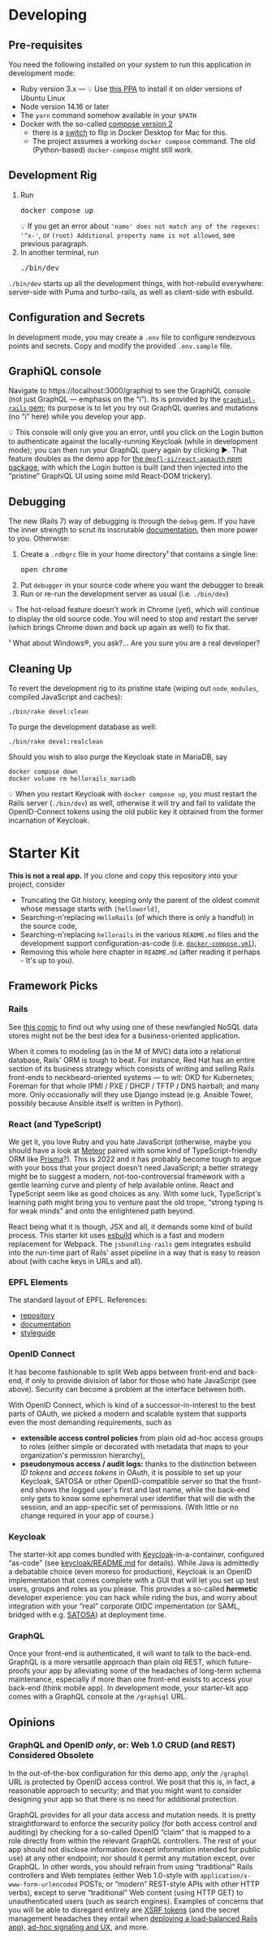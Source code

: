 # Developing

## Pre-requisites

You need the following installed on your system to run this application in development mode:

- Ruby version 3.x — 💡 Use [this PPA](https://launchpad.net/~instructure/+archive/ubuntu/ruby) to install it on older versions of Ubuntu Linux
- Node version 14.16 or later
- The `yarn` command somehow available in your `$PATH`
- Docker with the so-called [compose version 2](https://docs.docker.com/compose/)
  - there is a [switch](https://github.com/docker/compose/issues/1123#issuecomment-1129313318) to flip in Docker Desktop for Mac for this.
  - The project assumes a working `docker compose` command. The old (Python-based) `docker-compose` might still work.

## Development Rig

1. Run <pre>docker compose up</pre>💡 If you get an error about `'name' does not match any of the regexes: '^x-'`, or `(root) Additional property name is not allowed`, see previous paragraph.
2. In another terminal, run <pre>./bin/dev</pre>

`./bin/dev` starts up all the development things, with hot-rebuild everywhere: server-side with Puma and turbo-rails, as well as client-side with esbuild.

## Configuration and Secrets

In development mode, you may create a `.env` file to configure rendezvous points and secrets. Copy and modify the provided `.env.sample` file.

## GraphiQL console

Navigate to https://localhost:3000/graphiql to see the GraphiQL console (not just GraphQL — emphasis on the “i”). Its is provided by the [`graphiql-rails` gem](https://rubygems.org/gems/graphql-rails); its purpose is to let you try out GraphQL queries and mutations (no “i” here) while you develop your app.

💡 This console will only give you an error, until you click on the Login button to authenticate against the locally-running Keycloak (while in development mode); you can then run your GraphQL query again by clicking ▶. That feature doubles as the demo app for [the `@epfl-si/react-appauth` npm package](https://www.npmjs.com/package/@epfl-si/react-appauth), with which the Login button is built (and then injected into the “pristine” GraphiQL UI using some mild React-DOM trickery).

## Debugging

The new (Rails 7) way of debugging is through the `debug` gem. If you have the inner strength to scrut its inscrutable [documentation](https://github.com/ruby/debug), then more power to you. Otherwise:

1. Create a `.rdbgrc` file in your home directory¹ that contains a single line: <pre>open chrome</pre>
2. Put `debugger` in your source code where you want the debugger to break
3. Run or re-run the development server as usual (i.e. `./bin/dev`)

💡 The hot-reload feature doesn't work in Chrome (yet), which will continue to display the old source code. You will need to stop and restart the server (which brings Chrome down and back up again as well) to fix that.

¹ What about Windows®, you ask?... Are you sure you are a real developer?

## Cleaning Up

To revert the development rig to its pristine state (wiping out `node_modules`, compiled JavaScript and caches):

```
./bin/rake devel:clean
```

To purge the development database as well:

```
./bin/rake devel:realclean
```

Should you wish to also purge the Keycloak state in MariaDB, say

```
docker compose down
docker volume rm hellorails_mariadb
```

💡 When you restart Keycloak with `docker compose up`, you must restart the Rails server (`./bin/dev`) as well, otherwise it will try and fail to validate the OpenID-Connect tokens using the old public key it obtained from the former incarnation of Keycloak.

# Starter Kit

**This is not a real app.** If you clone and copy this repository into your project, consider

- Truncating the Git history, keeping only the parent of the oldest commit whose message starts with `[helloworld]`,
- Searching-n'replacing `HelloRails` (of which there is only a handful) in the source code,
- Searching-n'replacing `hellorails` in the various `README.md` files and the development support configuration-as-code (i.e. [`docker-compose.yml`](./docker-compose.yml)),
- Removing this whole here chapter in `README.md` (after reading it perhaps - It's up to you).

## Framework Picks

### Rails

See [this comic](http://www.sandraandwoo.com/2013/02/07/0453-cassandra/) to find out why using one of these newfangled NoSQL data stores might not be the best idea for a business-oriented application.

When it comes to modeling (as in the M of MVC) data into a relational database, Rails' ORM is tough to beat. For instance, Red Hat has an entire section of its business strategy which consists of writing and selling Rails front-ends to neckbeard-oriented systems — to wit: OKD for Kubernetes; Foreman for that whole IPMI / PXE / DHCP / TFTP / DNS hairball; and many more. Only occasionally will they use Django instead (e.g. Ansible Tower, possibly because Ansible itself is written in Python).

### React (and TypeScript)

We get it, you love Ruby and you hate JavaScript (otherwise, maybe you should have a look at [Meteor](https://www.meteor.com/) paired with some kind of TypeScript-friendly ORM like [Prisma](https://github.com/prisma/prisma)?). This is 2022 and it has probably become tough to argue with your boss that your project doesn't need JavaScript; a better strategy might be to suggest a modern, not-too-controversial framework with a gentle learning curve and plenty of help available online. React and TypeScript seem like as good choices as any. With some luck, TypeScript's learning path might bring you to venture past the old trope, “strong typing is for weak minds” and onto the enlightened path beyond.

React being what it is though, JSX and all, it demands some kind of build process. This starter kit uses [esbuild](https://esbuild.github.io/) which is a fast and modern replacement for Webpack. The `jsbundling-rails` gem integrates esbuild into the run-time part of Rails' asset pipeline in a way that is easy to reason about (with cache keys in URLs and all).

### EPFL Elements
The standard layout of EPFL. References:
 * [repository](https://github.com/epfl-si/elements)
 * [documentation](https://epfl-si.github.io/elements/#/)
 * [styleguide](https://github.com/epfl-si/epfl-theme-elements)

### OpenID Connect

It has become fashionable to split Web apps between front-end and back-end, if only to provide division of labor for those who hate JavaScript (see above). Security can become a problem at the interface between both.

With OpenID Connect, which is kind of a successor-in-interest to the best parts of OAuth, we picked a modern and scalable system that supports even the most demanding requirements, such as

- **extensible access control policies** from plain old ad-hoc access groups to roles (either simple or decorated with metadata that maps to your organization's permission hierarchy),
- **pseudonymous access / audit logs:** thanks to the distinction between _ID tokens_ and _access tokens_ in OAuth, it is possible to set up your Keycloak, SATOSA or other OpenID-compatible server so that the front-end shows the logged user's first and last name, while the back-end only gets to know some ephemeral user identifier that will die with the session, and an app-specific set of permissions. (With little or no change required in your app of course.)

### Keycloak

The starter-kit app comes bundled with [Keycloak](https://www.keycloak.org/)-in-a-container, configured “as-code” (see [keycloak/README.md](keycloak/README.md) for details). While Java is admittedly a debatable choice (even moreso for production), Keycloak is an OpenID implementation that comes complete with a GUI that will let you set up test users, groups and roles as you please. This provides a so-called **hermetic** developer experience: you can hack while riding the bus, and worry about integration with your “real” corporate OIDC impementation (or SAML, bridged with e.g. [SATOSA](https://github.com/IdentityPython/SATOSA)) at deployment time.

### GraphQL

Once your front-end is authenticated, it will want to talk to the back-end. GraphQL is a more versatile approach than plain old REST, which future-proofs your app by alleviating some of the headaches of long-term schema maintenance, especially if more than one front-end exists to access your back-end (think mobile app). In development mode, your starter-kit app comes with a GraphQL console at the `/graphiql` URL.

## Opinions

### GraphQL and OpenID _only_, or: Web 1.0 CRUD (and REST) Considered Obsolete

In the out-of-the-box configuration for this demo app, _only_ the `/graphql` URL is protected by OpenID access control. We posit that this is, in fact, a reasonable approach to security; and that you might want to consider designing your app so that there is no need for additional protection.

GraphQL provides for all your data access and mutation needs. It is pretty straightforward to enforce the security policy (for both access control and auditing) by checking for a so-called OpenID “claim” that is mapped to a role directly from within the relevant GraphQL controllers. The rest of your app should not disclose information (except information intended for public use) at any other endpoint; nor should it permit any mutation except, over GraphQL. In other words, you should refrain from using “traditional” Rails controllers and Web templates (either Web 1.0-style with `application/x-www-form-urlencoded` POSTs; or “modern” REST-style APIs with other HTTP verbs), except to serve “traditional” Web content (using HTTP GET) to unauthenticated users (such as search engines). Examples of concerns that you will be able to disregard entirely are [XSRF tokens](https://guides.rubyonrails.org/action_controller_overview.html#request-forgery-protection) (and the secret management headaches they entail when [deploying a load-balanced Rails app](https://www.jetbrains.com/help/ruby/capistrano.html#credentials)), [ad-hoc signaling and UX](https://www.rubyguides.com/2019/11/rails-flash-messages/), and more.

